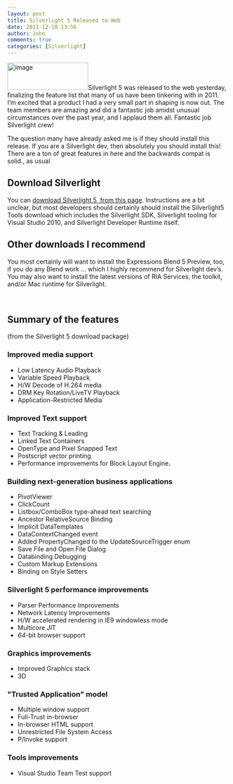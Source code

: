 ```yaml
---
layout: post
title: Silverlight 5 Released to Web
date: 2011-12-10 13:56
author: John
comments: true
categories: [Silverlight]
---
```

<p><a href="http://www.silverlight.net/downloads"><img style="background-image: none; border-bottom: 0px; border-left: 0px; padding-left: 0px; padding-right: 0px; display: inline; border-top: 0px; border-right: 0px; padding-top: 0px" title="image" border="0" alt="image" src="/wp-content/uploads/media/Windows-Live-Writer/Silverlight-5-Released-to-Web_7A1E/image_3.png" width="184" height="62"></a>Silverlight 5 was released to the web yesterday, finalizing the feature list that many of us have been tinkering with in 2011. I’m excited that a product I had a very small part in shaping is now out. The team members are amazing and did a fantastic job amidst unusual circumstances over the past year, and I applaud them all. Fantastic job Silverlight crew!</p> <p>The question many have already asked me is if they should install this release. If you are a Silverlight dev, then absolutely you should install this! There are a ton of great features in here and the backwards compat is solid., as usual</p> <h2>Download Silverlight</h2> <p>You can <a href="http://www.silverlight.net/downloads">download Silverlight 5&nbsp; from this page</a>. Instructions are a bit unclear, but most developers should certainly should install the Silverlight5 Tools download which includes the Silverlight SDK, Silverlight tooling for Visual Studio 2010, and Silverlight Developer Runtime itself. </p> <h2><strong>Other downloads I recommend</strong></h2> <p>You most certainly will want to install the Expressions Blend 5 Preview, too, if you do any Blend work … which I highly recommend for Silverlight dev’s. You may also want to install the latest versions of RIA Services, the toolkit, and/or Mac runtime for Silverlight.</p> <p>&nbsp;</p> <h2>Summary of the features</h2> <p>(from the Silverlight 5 download package)</p> <h3><b>Improved media support <a name="business"></a></b></h3> <ul> <li> Low Latency Audio Playback </li> <li>Variable Speed Playback</li> <li>H/W Decode of H.264 media</li> <li>DRM Key Rotation/LiveTV Playback</li> <li>Application-Restricted Media</li></ul> <h3>Improved Text support</h3> <ul> <li>Text Tracking &amp; Leading</li> <li>Linked Text Containers</li> <li>OpenType and Pixel Snapped Text </li> <li>Postscript vector printing</li> <li>Performance improvements for Block Layout Engine<strong>.<br></strong></li></ul> <h3><b>Building next-generation business applications</b></h3> <ul> <li>PivotViewer</li> <li>ClickCount</li> <li>Listbox/ComboBox type-ahead text searching</li> <li>Ancestor RelativeSource Binding</li> <li>Implicit DataTemplates</li> <li>DataContextChanged event</li> <li>Added PropertyChanged to the UpdateSourceTrigger enum</li> <li>Save File and Open File Dialog</li> <li>Databinding Debugging</li> <li>Custom Markup Extensions</li> <li>Binding on Style Setters</li></ul> <h3>Silverlight 5 performance improvements</h3> <ul> <li><a name="graphics"></a>Parser Performance Improvements</li> <li>Network Latency Improvements</li> <li>H/W accelerated rendering in IE9 windowless mode</li> <li>Multicore JIT</li> <li><i>64-</i>bit browser support</li></ul> <h3>Graphics improvements</h3> <ul> <li>Improved Graphics stack</li> <li>3D</li></ul> <h3>"Trusted Application" model</h3> <ul> <li>Multiple window support</li> <li>Full-Trust in-browser</li> <li>In-browser HTML support</li> <li>Unrestricted File System Access</li> <li>P/Invoke support</li></ul> <h3>Tools improvements</h3> <ul> <li>Visual Studio Team Test support</li></ul>

